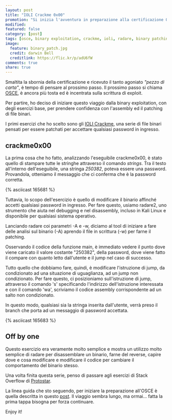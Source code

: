 ```yaml
---
layout: post
title: "IOLI Crackme 0x00"
promotion: "Si inizia l'avventura in preparazione alla certificazione OSCE, con questi semplici esercizi introduttori al binary patching"
modified: 
featured: false
category: [post]
tags: [osce, binary exploitation, crackme, ioli, radare, binary patching]
image:
  feature: binary_patch.jpg
  credit: darwin Bell
  creditlink: https://flic.kr/p/adU6fW
comments: true
share: true
---
```


Smaltita la sbornia della certificazione e ricevuto il tanto agoniato _"pezzo
di carta"_, è tempo di pensare al prossimo passo. Il prossimo passo si chiama
[OSCE](https://www.offensive-security.com/information-security-certifications/osce-offensive-security-certified-expert/),
è ancora più tosta ed è incentrata sulla scrittura di exploit.

Per partire, ho deciso di iniziare questo viaggio dalla binary exploitation,
con degli esercizi base, per prendere confidenza con l'assembly ed il patching
di file binari.

I primi esercizi che ho scelto sono gli [IOLI
Crackme](https://github.com/Maijin/Workshop2015/tree/master/IOLI-crackme), una
serie di file binari pensati per essere patchati per accettare qualsiasi
password in ingresso.

## crackme0x00

La prima cosa che ho fatto, analizzando l'eseguibile crackme0x00, è stato
quello di stampare tutte le stringhe attraverso il comando _strings_. Tra il
testo all'interno dell'eseguibile, una stringa _250382_, poteva essere una
password. Provandola, otteniamo il messaggio che ci conferma che è la password
corretta.

{% asciicast 165681 %}

Tuttavia, lo scopo dell'esercizio è quello di modificare il binario affinché
accetti qualsiasi password in ingresso. Per fare questo, usiamo radare2, uno
strumento che aiuta nel debugging e nel disassembly, incluso in Kali Linux e
disponibile per qualsiasi sistema operativo.

Lanciando radare coi parametri -A e -w, diciamo al tool di iniziare a fare
delle analisi sul binario (-A) aprendo il file in scrittura (-w) per farne il
patching.

Osservando il codice della funzione main, è immediato vedere il punto dove
viene caricato il valore costante "250382", della password, dove viene fatto il
compare con quanto letto dall'utente e il jump nel caso di successo.

Tutto quello che dobbiamo fare, quindi, è modificare l'istruzione di jump, da
condizionato ad una situazione di uguaglianza, ad un jump non condizionato. Per
fare questo, ci posizioniamo sull'istruzione di jump, attraverso il comando 's'
specificando l'indirizzo dell'istruzione interessata e con il comando 'wa',
scriviamo il codice assembly corrispondente ad un salto non condizionato.

In questo modo, qualsiasi sia la stringa inserita dall'utente, verrà preso il
branch che porta ad un messaggio di password accettata.

{% asciicast 165683 %}

## Off by one

Questo esercizio era veramente molto semplice e mostra un utilizzo molto
semplice di radare per disassemblare un binario, farne del reverse, capire dove
e cosa modificare e modificare il codice per cambiare il comportamento del
binario stesso.

Una volta finita questa serie, penso di passare agli esercizi di Stack Overflow
di [Protostar](https://exploit-exercises.com/protostar/).

La linea guida che sto seguendo, per iniziare la preparazione all'OSCE è quella
descritta in questo [post](https://tulpa-security.com/2017/07/18/288/). Il
viaggio sembra lungo, ma ormai... fatta la prima tappa bisogna per forza
continuare.

Enjoy it!

